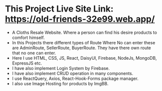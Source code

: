 # This Project Live Site Link: https://old-friends-32e99.web.app/
- A Cloths Resale Website. Where a person can find his desire products to comfort himself.
- In this Projects there different types of Route Where No can enter these are AdminRoute, SellerRoute, BuyerRoute. They have there own route that no one can enter. 
- Here I use HTML, CSS, JS, React, DaisyUI, Firebase, NodeJs, MongoDB, ExpressJS etc.
- I have also implement Login System by Firebase.
- I have also implement CRUD operation in many components.
- I use ReactQuery, Axios, React-Hook-Forms package manager.
- I also use Image Hosting for products by ImgBB.